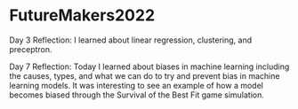 # FutureMakers2022

Day 3 Reflection: I learned about linear regression, clustering, and preceptron. 

Day 7 Reflection: Today I learned about biases in machine learning including the causes, types, and what we can do to try and prevent bias in machine learning models. It was interesting to see an example of how a model becomes biased through the Survival of the Best Fit game simulation.
